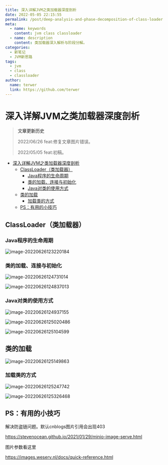 ```yaml
---
title: 深入详解JVM之类加载器深度剖析
date: 2022-05-05 22:15:55
permalink: /post/deep-analysis-and-phase-decomposition-of-class-loader.html
meta:
  - name: keywords
    content: jvm class classloader
  - name: description
    content: 类加载器深入解析与阶段分解。
categories:
  - 新笔记
  - JVM新思路
tags:
  - jvm
  - class
  - classloader
author: 
  name: terwer
  link: https://github.com/terwer
---
```


# 深入详解JVM之类加载器深度剖析

> **文章更新历史**
>
> 2022/06/26 feat:修复文章图片错误。
>
> 2022/05/05 feat:初稿。

- [深入详解JVM之类加载器深度剖析](#深入详解jvm之类加载器深度剖析)
  - [ClassLoader（类加载器）](#classloader（类加载器）)
    - [Java程序的生命周期](#java程序的生命周期)
    - [类的加载、连接与初始化](#类的加载、连接与初始化)
    - [Java对类的使用方式](#java对类的使用方式)
  - [类的加载](#类的加载)
    - [加载类的方式](#加载类的方式)
  - [PS：有用的小技巧](#ps：有用的小技巧)

##  ClassLoader（类加载器）

### Java程序的生命周期

![image-20220626123220184](https://img1.terwer.space/20220626123226.png)

### 类的加载、连接与初始化

![image-20220626124731014](https://img1.terwer.space/20220626124731.png)

![image-20220626124837013](https://img1.terwer.space/20220626124837.png)

### Java对类的使用方式

![image-20220626124937155](https://img1.terwer.space/20220626124937.png)

![image-20220626125020486](https://img1.terwer.space/20220626125020.png)

![image-20220626125104599](https://img1.terwer.space/20220626125104.png)

## 类的加载

![image-20220626125149863](https://img1.terwer.space/20220626125150.png)

### 加载类的方式

![image-20220626125247742](https://img1.terwer.space/20220626125248.png)

![image-20220626125326468](https://img1.terwer.space/20220626125326.png)

## PS：有用的小技巧

解决防盗链问题。默认cnblogs图片引用会出现403

https://stevenocean.github.io/2021/01/29/minio-image-serve.html

图片参数看这里

https://images.weserv.nl/docs/quick-reference.html

